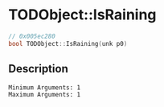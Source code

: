 # TODObject::IsRaining
```c
// 0x005ec280
bool TODObject::IsRaining(unk p0)
```
## Description
```
Minimum Arguments: 1
Maximum Arguments: 1
```
